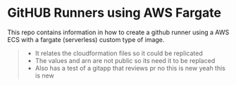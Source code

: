 #   GitHUB Runners using AWS Fargate
This repo contains information in how to create a github runner using a AWS ECS with a fargate (serverless) custom type of image.

> * It relates the cloudformation files so it could be replicated
> * The values and arn are not public so its need it to be replaced
> * Also has a test of a gitapp that reviews pr no this is new yeah this is new